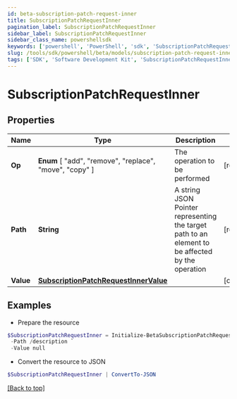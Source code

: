 ```yaml
---
id: beta-subscription-patch-request-inner
title: SubscriptionPatchRequestInner
pagination_label: SubscriptionPatchRequestInner
sidebar_label: SubscriptionPatchRequestInner
sidebar_class_name: powershellsdk
keywords: ['powershell', 'PowerShell', 'sdk', 'SubscriptionPatchRequestInner', 'BetaSubscriptionPatchRequestInner'] 
slug: /tools/sdk/powershell/beta/models/subscription-patch-request-inner
tags: ['SDK', 'Software Development Kit', 'SubscriptionPatchRequestInner', 'BetaSubscriptionPatchRequestInner']
---
```



# SubscriptionPatchRequestInner

## Properties

Name | Type | Description | Notes
------------ | ------------- | ------------- | -------------
**Op** |  **Enum** [  "add",    "remove",    "replace",    "move",    "copy" ] | The operation to be performed | [required]
**Path** | **String** | A string JSON Pointer representing the target path to an element to be affected by the operation | [required]
**Value** | [**SubscriptionPatchRequestInnerValue**](subscription-patch-request-inner-value) |  | [optional] 

## Examples

- Prepare the resource
```powershell
$SubscriptionPatchRequestInner = Initialize-BetaSubscriptionPatchRequestInner  -Op replace `
 -Path /description `
 -Value null
```

- Convert the resource to JSON
```powershell
$SubscriptionPatchRequestInner | ConvertTo-JSON
```


[[Back to top]](#) 

